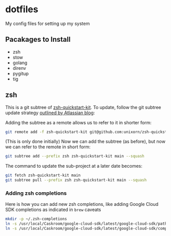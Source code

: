 # dotfiles
My config files for setting up my system

## Pacakages to Install

- zsh
- stow
- golang
- direnv
- pygitup
- tig

## zsh

This is a git subtree of [zsh-quickstart-kit](https://github.com/unixorn/zsh-quickstart-kit). To update, follow the git subtree update strategy [outlined by Atlassian blog](https://www.atlassian.com/git/tutorials/git-subtree):

Adding the subtree as a remote allows us to refer to it in shorter form:

```bash
git remote add -f zsh-quickstart-kit git@github.com:unixorn/zsh-quickstart-kit.git
```

(This is only done initially) Now we can add the subtree (as before), but now we can refer to the remote in short form:

```bash
git subtree add --prefix zsh zsh-quickstart-kit main --squash
```

The command to update the sub-project at a later date becomes:

```bash
git fetch zsh-quickstart-kit main
git subtree pull --prefix zsh zsh-quickstart-kit main --squash
```

### Adding zsh completions

Here is how you can add new zsh completions, like adding Google Cloud SDK completions as indicated in `brew` caveats

```bash
mkdir -p ~/.zsh-completions
ln -s /usr/local/Caskroom/google-cloud-sdk/latest/google-cloud-sdk/path.zsh.inc ~/.zsh-completions/path.zsh.inc
ln -s /usr/local/Caskroom/google-cloud-sdk/latest/google-cloud-sdk/completion.zsh.inc ~/.zsh-completions/completion.zsh.inc
```